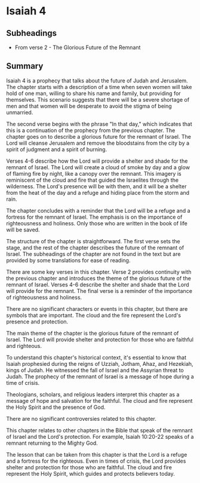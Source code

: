 # Isaiah 4

## Subheadings

* From verse 2 - The Glorious Future of the Remnant

## Summary

Isaiah 4 is a prophecy that talks about the future of Judah and Jerusalem. The chapter starts with a description of a time when seven women will take hold of one man, willing to share his name and family, but providing for themselves. This scenario suggests that there will be a severe shortage of men and that women will be desperate to avoid the stigma of being unmarried. 

The second verse begins with the phrase "In that day," which indicates that this is a continuation of the prophecy from the previous chapter. The chapter goes on to describe a glorious future for the remnant of Israel. The Lord will cleanse Jerusalem and remove the bloodstains from the city by a spirit of judgment and a spirit of burning. 

Verses 4-6 describe how the Lord will provide a shelter and shade for the remnant of Israel. The Lord will create a cloud of smoke by day and a glow of flaming fire by night, like a canopy over the remnant. This imagery is reminiscent of the cloud and fire that guided the Israelites through the wilderness. The Lord's presence will be with them, and it will be a shelter from the heat of the day and a refuge and hiding place from the storm and rain. 

The chapter concludes with a reminder that the Lord will be a refuge and a fortress for the remnant of Israel. The emphasis is on the importance of righteousness and holiness. Only those who are written in the book of life will be saved. 

The structure of the chapter is straightforward. The first verse sets the stage, and the rest of the chapter describes the future of the remnant of Israel. The subheadings of the chapter are not found in the text but are provided by some translations for ease of reading. 

There are some key verses in this chapter. Verse 2 provides continuity with the previous chapter and introduces the theme of the glorious future of the remnant of Israel. Verses 4-6 describe the shelter and shade that the Lord will provide for the remnant. The final verse is a reminder of the importance of righteousness and holiness. 

There are no significant characters or events in this chapter, but there are symbols that are important. The cloud and the fire represent the Lord's presence and protection. 

The main theme of the chapter is the glorious future of the remnant of Israel. The Lord will provide shelter and protection for those who are faithful and righteous. 

To understand this chapter's historical context, it's essential to know that Isaiah prophesied during the reigns of Uzziah, Jotham, Ahaz, and Hezekiah, kings of Judah. He witnessed the fall of Israel and the Assyrian threat to Judah. The prophecy of the remnant of Israel is a message of hope during a time of crisis. 

Theologians, scholars, and religious leaders interpret this chapter as a message of hope and salvation for the faithful. The cloud and fire represent the Holy Spirit and the presence of God. 

There are no significant controversies related to this chapter. 

This chapter relates to other chapters in the Bible that speak of the remnant of Israel and the Lord's protection. For example, Isaiah 10:20-22 speaks of a remnant returning to the Mighty God. 

The lesson that can be taken from this chapter is that the Lord is a refuge and a fortress for the righteous. Even in times of crisis, the Lord provides shelter and protection for those who are faithful. The cloud and fire represent the Holy Spirit, which guides and protects believers today.
